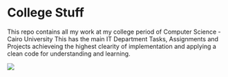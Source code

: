 # College Stuff
This repo contains all my work at my college period of Computer Science - Cairo University
This has the main IT Department Tasks, Assignments and Projects achieveing the highest clearity of implementation and applying a clean code for understanding and learning. 

<img src="https://t.bkit.co/w_66475d289109d.gif" />
